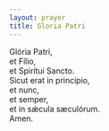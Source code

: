 ```yaml
---
layout: prayer
title: Gloria Patri
---
```

Glória Patri,  
et Fílio,  
et Spirítui Sancto.  
Sicut erat in princípio,  
et nunc,  
et semper,  
et in sǽcula sæculórum.  
Amen.